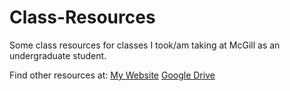 # Class-Resources
Some class resources for classes I took/am taking at McGill as an undergraduate student.

Find other resources at: [My Website](https://julianlore.github.io/) [Google Drive](http://bit.ly/JLMcGill)
